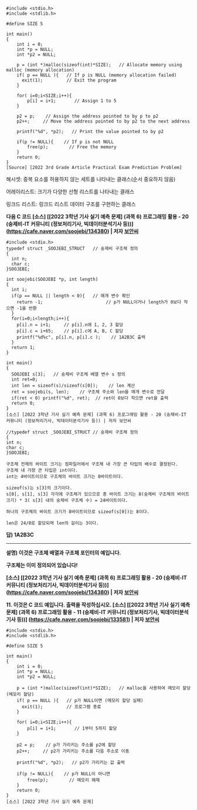 ```
#include <stdio.h>
#include <stdlib.h>

#define SIZE 5

int main()
{
    int i = 0;
    int *p = NULL;
    int *p2 = NULL;

    p = (int *)malloc(sizeof(int)*SIZE);   // Allocate memory using malloc (memory allocation)
    if( p == NULL ){   // If p is NULL (memory allocation failed)
      exit(1);         // Exit the program
    }

    for( i=0;i<SIZE;i++){
        p[i] = i+1;       // Assign 1 to 5
    }

    p2 = p;    // Assign the address pointed to by p to p2
    p2++;     // Move the address pointed to by p2 to the next address

    printf("%d", *p2);   // Print the value pointed to by p2

    if(p != NULL){    // If p is not NULL
        free(p);        // Free the memory
    }
    return 0;
}
[Source] [2022 3rd Grade Article Practical Exam Prediction Problem]
```

해시셋: 중복 요소를 허용하지 않는 세트를 나타내는 클래스(순서 중요하지 않음)

어레이리스트: 크기가 다양한 선형 리스트를 나타내는 클래스

링크드 리스트: 링크드 리스트 데이터 구조를 구현하는 클래스

**다음 C 코드 [소스] [[2022 3학년 기사 실기 예측 문제] (과목 6) 프로그래밍 활용 - 20 (숭제비-IT 커뮤니티 (정보처리기사, 빅데이터분석기사 등))] (https://cafe.naver.com/soojebi/134380) | 저자 [보안씨](https://cafe.naver.com/soojebi.cafe?iframe_url=%2Fca-fe%2Fcafes%2F29835300%2Fmembers%2F2TkmO5ydhchopcjx0IfLoA)**

```
#include <stdio.h>
typedef struct _SOOJEBI_STRUCT   // 숭제비 구조체 정의
{
  int n;
  char c;
}SOOJEBI;

int soojebi(SOOJEBI *p, int length)
{
  int i;
  if(p == NULL || length < 0){   // 매개 변수 확인
    return -1;                        // p가 NULL이거나 length가 0보다 작으면 -1을 반환
  }
  for(i=0;i<length;i++){
    p[i].n = i+1;     // p[i].n에 1, 2, 3 할당
    p[i].c = i+65;    // p[i].c에 A, B, C 할당
    printf("%d%c", p[i].n, p[i].c );    // 1A2B3C 출력
  }
  return 1;
}

int main()
{
  SOOJEBI s[3];   // 숭제비 구조체 배열 변수 s 정의
  int ret=0;
  int len = sizeof(s)/sizeof(s[0]);    // len 계산
  ret = soojebi(s, len);    // 구조체 주소와 len을 매개 변수로 전달
  if(ret < 0) printf("%d", ret);  // ret이 0보다 작으면 ret을 출력
  return 0;
}
[소스] [2022 3학년 기사 실기 예측 문제] (과목 6) 프로그래밍 활용 - 20 (숭제비-IT 커뮤니티 (정보처리기사, 빅데이터분석기사 등)) | 저자 보안씨

```

```
//typedef struct _SOOJEBI_STRUCT // 숭제비 구조체 정의
{
int n;
char c;
}SOOJEBI;

구조체 전체의 바이트 크기는 컴파일러에서 구조체 내 가장 큰 타입의 배수로 결정된다.
구조체 내 가장 큰 타입은 int이다.
int는 4바이트이므로 구조체의 바이트 크기는 8바이트이다.

sizeof(s)는 s[3]의 크기이다.
s[0], s[1], s[3] 각각에 구조체가 있으므로 총 바이트 크기는 8(숭제비 구조체의 바이트 크기) * 3( s[3] 내의 숭제비 구조체 수) = 24바이트이다.

하나의 구조체의 바이트 크기가 8바이트이므로 sizeof(s[0])는 8이다.

len은 24/8로 할당되며 len의 길이는 3이다.

```

**답) 1A2B3C**

---

**설명) 이것은 구조체 배열과 구조체 포인터의 예입니다.**

**구조체는 이미 정의되어 있습니다!**

**[소스] [[2022 3학년 기사 실기 예측 문제] (과목 6) 프로그래밍 활용 - 20 (숭제비-IT 커뮤니티 (정보처리기사, 빅데이터분석기사 등))] (https://cafe.naver.com/soojebi/134380) | 저자 [보안씨](https://cafe.naver.com/soojebi.cafe?iframe_url=%2Fca-fe%2Fcafes%2F29835300%2Fmembers%2F2TkmO5ydhchopcjx0IfLoA)**

**11. 이것은 C 코드 예입니다. 출력을 작성하십시오. [소스] [[2022 3학년 기사 실기 예측 문제] (과목 6) 프로그래밍 활용 - 11 (숭제비-IT 커뮤니티 (정보처리기사, 빅데이터분석기사 등))] (https://cafe.naver.com/soojebi/133581) | 저자 [보안씨](https://cafe.naver.com/soojebi.cafe?iframe_url=%2Fca-fe%2Fcafes%2F29835300%2Fmembers%2F2TkmO5ydhchopcjx0IfLoA)**

```
#include <stdio.h>
#include <stdlib.h>

#define SIZE 5

int main()
{
    int i = 0;
    int *p = NULL;
    int *p2 = NULL;

    p = (int *)malloc(sizeof(int)*SIZE);   // malloc을 사용하여 메모리 할당 (메모리 할당)
    if( p == NULL ){   // p가 NULL이면 (메모리 할당 실패)
      exit(1);         // 프로그램 종료
    }

    for( i=0;i<SIZE;i++){
        p[i] = i+1;       // 1부터 5까지 할당
    }

    p2 = p;    // p가 가리키는 주소를 p2에 할당
    p2++;     // p2가 가리키는 주소를 다음 주소로 이동

    printf("%d", *p2);   // p2가 가리키는 값 출력

    if(p != NULL){    // p가 NULL이 아니면
        free(p);        // 메모리 해제
    }
    return 0;
}
[소스] [2022 3학년 기사 실기 예측 문제]

```
